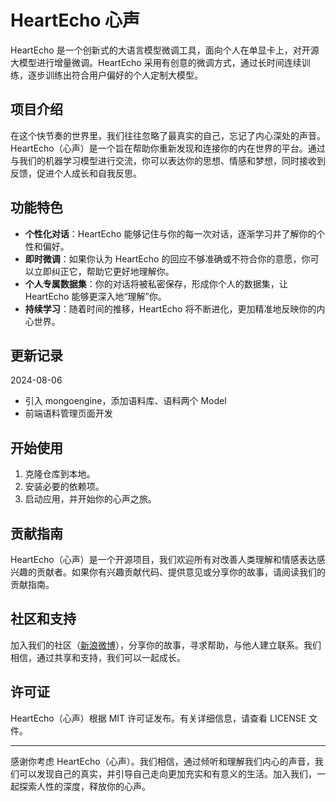 # HeartEcho 心声

HeartEcho 是一个创新式的大语言模型微调工具，面向个人在单显卡上，对开源大模型进行增量微调。HeartEcho 采用有创意的微调方式，通过长时间连续训练，逐步训练出符合用户偏好的个人定制大模型。

## 项目介绍

在这个快节奏的世界里，我们往往忽略了最真实的自己，忘记了内心深处的声音。HeartEcho（心声）是一个旨在帮助你重新发现和连接你的内在世界的平台。通过与我们的机器学习模型进行交流，你可以表达你的思想、情感和梦想，同时接收到反馈，促进个人成长和自我反思。

## 功能特色

- **个性化对话**：HeartEcho 能够记住与你的每一次对话，逐渐学习并了解你的个性和偏好。
- **即时微调**：如果你认为 HeartEcho 的回应不够准确或不符合你的意愿，你可以立即纠正它，帮助它更好地理解你。
- **个人专属数据集**：你的对话将被私密保存，形成你个人的数据集，让 HeartEcho 能够更深入地“理解”你。
- **持续学习**：随着时间的推移，HeartEcho 将不断进化，更加精准地反映你的内心世界。

## 更新记录

2024-08-06

- 引入 mongoengine，添加语料库、语料两个 Model
- 前端语料管理页面开发

## 开始使用

1. 克隆仓库到本地。
2. 安装必要的依赖项。
3. 启动应用，并开始你的心声之旅。

## 贡献指南

HeartEcho（心声）是一个开源项目，我们欢迎所有对改善人类理解和情感表达感兴趣的贡献者。如果你有兴趣贡献代码、提供意见或分享你的故事，请阅读我们的贡献指南。

## 社区和支持

加入我们的社区（[新浪微博](https://weibo.com/u/1240212845)），分享你的故事，寻求帮助，与他人建立联系。我们相信，通过共享和支持，我们可以一起成长。

## 许可证

HeartEcho（心声）根据 MIT 许可证发布。有关详细信息，请查看 LICENSE 文件。

---

感谢你考虑 HeartEcho（心声）。我们相信，通过倾听和理解我们内心的声音，我们可以发现自己的真实，并引导自己走向更加充实和有意义的生活。加入我们，一起探索人性的深度，释放你的心声。
